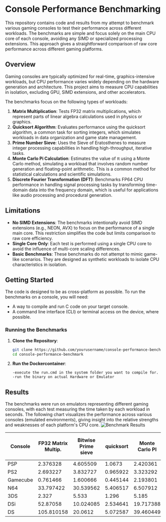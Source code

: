# Console Performance Benchmarking

This repository contains code and results from my attempt to benchmark various gaming consoles to test their performance across different workloads. The benchmarks are simple and focus solely on the main CPU core of each console, avoiding any SIMD or specialized processing extensions. This approach gives a straightforward comparison of raw core performance across different gaming platforms.

## Overview

Gaming consoles are typically optimized for real-time, graphics-intensive workloads, but CPU performance varies widely depending on the hardware generation and architecture. This project aims to measure CPU capabilities in isolation, excluding GPU, SIMD extensions, and other accelerators. 

The benchmarks focus on the following types of workloads:

1. **Matrix Multiplication**: Tests FP32 matrix multiplications, which represent parts of linear algebra calculations used in physics or graphics.
2. **Quicksort Algorithm**: Evaluates performance using the quicksort algorithm, a common task for sorting integers, which simulates workloads in data organization and game state management.
3. **Prime Number Sieve**: Uses the Sieve of Eratosthenes to measure integer processing capabilities in handling high-throughput, iterative tasks.
4. **Monte Carlo Pi Calculation**: Estimates the value of π using a Monte Carlo method, simulating a workload that involves random number generation and floating-point arithmetic. This is a common method for statistical calculations and scientific simulations.
5. **Discrete Fourier Transformation (DFT)**: Benchmarks FP64 CPU performance in handling signal processing tasks by transforming time-domain data into the frequency domain, which is useful for applications like audio processing and procedural generation.

## Limitations

- **No SIMD Extensions**: The benchmarks intentionally avoid SIMD extensions (e.g., NEON, AVX) to focus on the performance of a single main core. This restriction simplifies the code but limits comparison to raw core efficiency.
- **Single Core Only**: Each test is performed using a single CPU core to avoid the influence of multi-core scaling differences.
- **Basic Benchmarks**: These benchmarks do not attempt to mimic game-like scenarios. They are designed as synthetic workloads to isolate CPU characteristics in isolation.

## Getting Started

The code is designed to be as cross-platform as possible. To run the benchmarks on a console, you will need:
- A way to compile and run C code on your target console.
- A command line interface (CLI) or terminal access on the device, where possible.

### Running the Benchmarks

1. **Clone the Repository**:
   ```bash
   git clone https://github.com/yourusername/console-performance-benchmark
   cd console-performance-benchmark
2. **Run the Dockercontainer**:
   ```
   -execute the run.cmd in the system folder you want to compile for.
   -run the binary on actual Hardware or Emulator
   ```

## Results
The benchmarks were run on emulators representing different gaming consoles, with each test measuring the time taken by each workload in seconds. The following chart visualizes the performance across various consoles (emulated environments), giving insight into the relative strengths and weaknesses of each platform's CPU core.
![Benchmark Results](Results.png)

| Console  | FP32 Matrix Multip. | Bitwise Prime sieve | quicksort | Monte Carlo PI | FP64 Discrete Fourier transform |
| -------- | ------------------- | ------------------- | --------- | -------------- | ------------------------------- |
| PSP      | 2.376328            | 4.605509            | 1.0673    | 2.420361       | 5.210301                        |
| PS2      | 2.693227            | 3.832727            | 0.965922  | 3.323292       | 3.989804                        |
| Gamecube | 0.761466            | 1.600666            | 0.445144  | 2.193801       | 0.052827                        |
| N64      | 33.797422           | 30.539562           | 5.406517  | 6.507912       | 1.086304                        |
| 3DS      | 2.327               | 5.533               | 1.296     | 5.185          | 0.093                           |
| DSi      | 52.87058            | 10.024085           | 2.534641  | 19.717388      | 3.09211                         |
| DS       | 105.810158          | 20.0612             | 5.072587  | 39.460449      | 6.188239                        |
